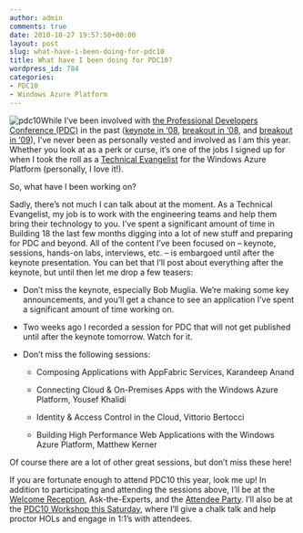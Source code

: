```yaml
---
author: admin
comments: true
date: 2010-10-27 19:57:50+00:00
layout: post
slug: what-have-i-been-doing-for-pdc10
title: What have I been doing for PDC10?
wordpress_id: 784
categories:
- PDC10
- Windows Azure Platform
---
```


![pdc10](https://wadewegner.blob.core.windows.net/wordpress/2010/10/image.png)While I’ve been involved with [the Professional Developers Conference (PDC)](http://www.microsoftpdc.com/) in the past ([keynote in ‘08](http://channel9.msdn.com/Blogs/pdc2008/KYN01), [breakout in ‘08](http://channel9.msdn.com/blogs/pdc2008/bb59), and [breakout in ‘09](http://www.microsoftpdc.com/2009/SVC22)), I’ve never been as personally vested and involved as I am this year. Whether you look at as a perk or curse, it’s one of the jobs I signed up for when I took the roll as a [Technical Evangelist](http://www.wadewegner.com/2010/05/new-role-technical-evangelist-for-azure-appfabric/) for the Windows Azure Platform (personally, I love it!).

 

So, what have I been working on?

 

Sadly, there’s not much I can talk about at the moment. As a Technical Evangelist, my job is to work with the engineering teams and help them bring their technology to you. I’ve spent a significant amount of time in Building 18 the last few months digging into a lot of new stuff and preparing for PDC and beyond. All of the content I’ve been focused on – keynote, sessions, hands-on labs, interviews, etc. – is embargoed until after the keynote presentation. You can bet that I’ll post about everything after the keynote, but until then let me drop a few teasers:

 

  
  * Don’t miss the keynote, especially Bob Muglia. We’re making some key announcements, and you’ll get a chance to see an application I’ve spent a significant amount of time working on. 
   
  * Two weeks ago I recorded a session for PDC that will not get published until after the keynote tomorrow. Watch for it. 
   
  * Don’t miss the following sessions:        
            
    * Composing Applications with AppFabric Services, Karandeep Anand 
       
    * Connecting Cloud & On-Premises Apps with the Windows Azure Platform, Yousef Khalidi 
       
    * Identity & Access Control in the Cloud, Vittorio Bertocci 
       
    * Building High Performance Web Applications with the Windows Azure Platform, Matthew Kerner 
       
 

Of course there are a lot of other great sessions, but don’t miss these here!

 

If you are fortunate enough to attend PDC10 this year, look me up! In addition to participating and attending the sessions above, I’ll be at the [Welcome Reception](http://www.microsoftpdc.com/WhatsHappening/Welcome-Reception-on-Oct-27--Shop-the-Company-Store), Ask-the-Experts, and the [Attendee Party](http://www.microsoftpdc.com/WhatsHappening/Party-with-PDC-at-Lucky-Strike-Oct-28). I’ll also be at the [PDC10 Workshop this Saturday](http://www.microsoftpdc.com/WhatsHappening/Announcing-the-PDC10-Workshop-Register-Now), where I’ll give a chalk talk and help proctor HOLs and engage in 1:1’s with attendees.
